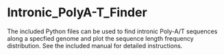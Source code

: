 # Intronic_PolyA-T_Finder
The included Python files can be used to find intronic Poly-A/T sequences along a specfied genome and plot the sequence length frequency distribution. 
See the included manual for detailed instructions.
